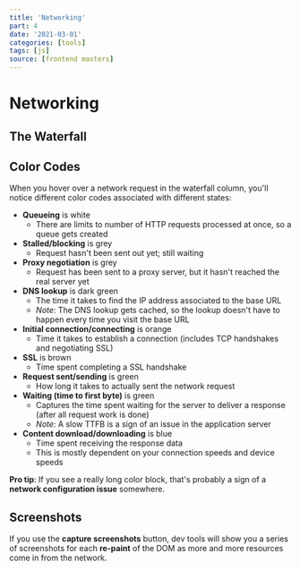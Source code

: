 ```yaml
---
title: 'Networking'
part: 4
date: '2021-03-01'
categories: [tools]
tags: [js]
source: [frontend masters]
---
```


# Networking

## The Waterfall

## Color Codes

When you hover over a network request in the waterfall column, you'll notice different color codes associated with different states:

* **Queueing** is white
  * There are limits to number of HTTP requests processed at once, so a queue gets created
* **Stalled/blocking** is grey
  * Request hasn't been sent out yet; still waiting
* **Proxy negotiation** is grey
  * Request has been sent to a proxy server, but it hasn't reached the real server yet
* **DNS lookup** is dark green
  * The time it takes to find the IP address associated to the base URL
  * *Note*: The DNS lookup gets cached, so the lookup doesn't have to happen every time you visit the base URL
* **Initial connection/connecting** is orange
  * Time it takes to establish a connection (includes TCP handshakes and negotiating SSL)
* **SSL** is brown
  * Time spent completing a SSL handshake
* **Request sent/sending** is green
  * How long it takes to actually sent the network request
* **Waiting (time to first byte)** is green
  * Captures the time spent waiting for the server to deliver a response (after all request work is done)
  * *Note*: A slow TTFB is a sign of an issue in the application server
* **Content download/downloading** is blue
  * Time spent receiving the response data
  * This is mostly dependent on your connection speeds and device speeds

**Pro tip**: If you see a really long color block, that's probably a sign of a **network configuration issue** somewhere.

## Screenshots

If you use the **capture screenshots** button, dev tools will show you a series of screenshots for each **re-paint** of the DOM as more and more resources come in from the network.
